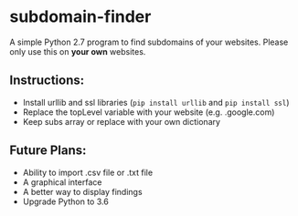 # subdomain-finder
A simple Python 2.7 program to find subdomains of your websites. Please only use this on **your own** websites.

## Instructions:
- Install urllib and ssl libraries (`pip install urllib` and `pip install ssl`)
- Replace the topLevel variable with your website (e.g. .google.com)
- Keep subs array or replace with your own dictionary

## Future Plans:
 - Ability to import .csv file or .txt file
 - A graphical interface
 - A better way to display findings
 - Upgrade Python to 3.6
